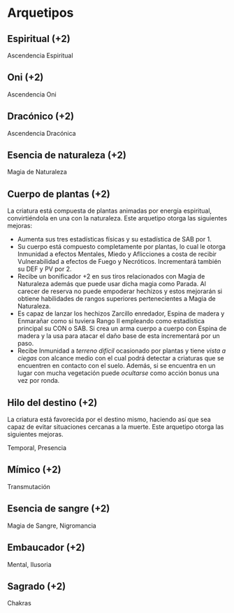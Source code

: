 # Arquetipos

## Espiritual (+2)

Ascendencia Espiritual

## Oni (+2)

Ascendencia Oni

## Dracónico (+2)

Ascendencia Dracónica

## Esencia de naturaleza (+2)

Magia de Naturaleza

## Cuerpo de plantas (+2)

La criatura está compuesta de plantas animadas por energía espiritual, convirtiéndola en una con la naturaleza. Este arquetipo otorga las siguientes mejoras:

- Aumenta sus tres estadísticas físicas y su estadística de SAB por 1.
- Su cuerpo está compuesto completamente por plantas, lo cual le otorga Inmunidad a efectos Mentales, Miedo y Aflicciones a costa de recibir Vulnerabilidad a efectos de Fuego y Necróticos. Incrementará también su DEF y PV por 2.
- Recibe un bonificador +2 en sus tiros relacionados con Magia de Naturaleza además que puede usar dicha magia como Parada. Al carecer de reserva no puede empoderar hechizos y estos mejorarán si obtiene habilidades de rangos superiores pertenecientes a Magia de Naturaleza.
- Es capaz de lanzar los hechizos Zarcillo enredador, Espina de madera y Enmarañar como si tuviera Rango II empleando como estadística principal su CON o SAB. Si crea un arma cuerpo a cuerpo con Espina de madera y la usa para atacar el daño base de esta incrementará por un paso.
- Recibe Inmunidad a *terreno difícil* ocasionado por plantas y tiene *vista a ciegas* con alcance medio con el cual podrá detectar a criaturas que se encuentren en contacto con el suelo. Además, si se encuentra en un lugar con mucha vegetación puede *ocultarse* como acción bonus una vez por ronda.

## Hilo del destino (+2)

La criatura está favorecida por el destino mismo, haciendo así que sea capaz de evitar situaciones cercanas a la muerte. Este arquetipo otorga las siguientes mejoras.

Temporal, Presencia

## Mímico (+2)

Transmutación

## Esencia de sangre (+2)

Magia de Sangre, Nigromancia

## Embaucador (+2)

Mental, Ilusoria

## Sagrado (+2)

Chakras
